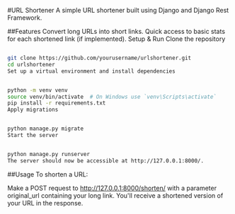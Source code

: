 #URL Shortener
A simple URL shortener built using Django and Django Rest Framework.

##Features
Convert long URLs into short links.
Quick access to basic stats for each shortened link (if implemented).
Setup & Run
Clone the repository

```bash

git clone https://github.com/yourusername/urlshortener.git
cd urlshortener
Set up a virtual environment and install dependencies
```

```bash

python -m venv venv
source venv/bin/activate  # On Windows use `venv\Scripts\activate`
pip install -r requirements.txt
Apply migrations
```

```bash

python manage.py migrate
Start the server
```

```bash

python manage.py runserver
The server should now be accessible at http://127.0.0.1:8000/.
```

##Usage
To shorten a URL:

Make a POST request to http://127.0.0.1:8000/shorten/ with a parameter original_url containing your long link.
You'll receive a shortened version of your URL in the response.